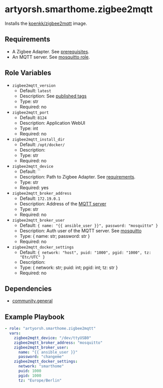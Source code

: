 # artyorsh.smarthome.zigbee2mqtt

Installs the [koenkk/zigbee2mqtt](https://hub.docker.com/r/koenkk/zigbee2mqtt/) image.

## Requirements

- A Zigbee Adapter. See [prerequisites](https://www.zigbee2mqtt.io/guide/getting-started/#prerequisites).
- An MQTT server. See [mosquitto role](../mosquitto/readme.md).

## Role Variables

- `zigbee2mqtt_version`
  - Default: `latest`
  - Description: See [published tags](https://hub.docker.com/r/koenkk/zigbee2mqtt/tags)
  - Type: str
  - Required: no
- `zigbee2mqtt_port`
  - Default: `8124`
  - Description: Application WebUI
  - Type: int
  - Required: no
- `zigbee2mqtt_install_dir`
  - Default: `/opt/docker/`
  - Description:
  - Type: str
  - Required: no
- `zigbee2mqtt_device`
  - Default: ``
  - Description: Path to Zigbee Adapter. See [requirements](#requirements).
  - Type: str
  - Required: yes
- `zigbee2mqtt_broker_address`
  - Default: `172.19.0.1`
  - Description: Address of the [MQTT server](../mosquitto/readme.md#example-playbook)
  - Type: str
  - Required: no
- `zigbee2mqtt_broker_user`
  - Default: `{ name: "{{ ansible_user }}", password: "mosquitto" }`
  - Description: Auth user of the MQTT server. See [mosquitto](../mosquitto/readme.md#role-variables)
  - Type: { name: str; password: str }
  - Required: no
- `zigbee2mqtt_docker_settings`
  - Default: `{ network: "host", puid: "1000", pgid: "1000", tz: "Etc/UTC" }`
  - Description:
  - Type: { network: str; puid: int; pgid: int; tz: str }
  - Required: no

## Dependencies

- [community.general](https://docs.ansible.com/ansible/latest/collections/community/general/index.html)

## Example Playbook

```yaml
- role: "artyorsh.smarthome.zigbee2mqtt"
  vars:
    zigbee2mqtt_device: "/dev/ttyUSB0"
    zigbee2mqtt_broker_address: "mosquitto"
    zigbee2mqtt_broker_user:
      name: "{{ ansible_user }}"
      password: "changeme"
    zigbee2mqtt_docker_settings:
      network: "smarthome"
      puid: 1000
      pgid: 1000
      tz: "Europe/Berlin"
```
